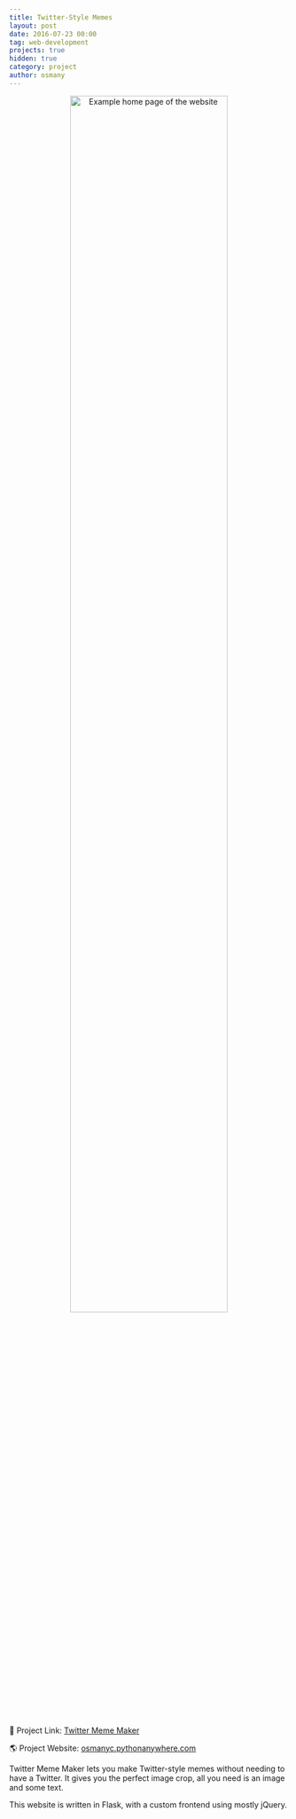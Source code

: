 ```yaml
---
title: Twitter-Style Memes
layout: post
date: 2016-07-23 00:00
tag: web-development
projects: true
hidden: true
category: project
author: osmany
---
```


<div style="text-align:center">
<img alt="Example home page of the website" src="{{ site.url }}/assets/images/twitter_meme_maker_homepage.png" width="75%" />
</div>

:link: Project Link: [Twitter Meme Maker](https://github.com/osmanylc/twitter-meme-maker)

:earth_americas: Project Website: [osmanyc.pythonanywhere.com](https://osmanyc.pythonanywhere.com)

Twitter Meme Maker lets you make Twitter-style memes without needing to have a Twitter. It gives you the perfect image crop, all you need is an image and some text.

This website is written in Flask, with a custom frontend using mostly jQuery.
